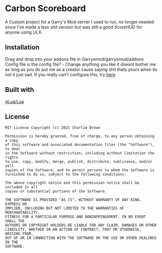 
# Carbon Scoreboard

A Custom project for a Garry's Mod server I used to run, no longer needed since I've made a less shit version but was still a good ScoreHUD for anyone using ULX. 

## Installation

Drag and drop into your addons file in Garrysmod/garrysmod/addons
Config file is the config file? - Change anything you like it doesnt bother me as long as you do put me as a creator cause saying shit thats yours when its not it just sad.
If you really can't configure this, try [here](https://www.youtube.com/watch?v=PsO6ZnUZI0g) 

## Built with 

[gLua/Lua](https://wiki.facepunch.com/gmod)

## License

```
MIT License Copyright (c) 2021 Charlie Brown

Permission is hereby granted, free of charge, to any person obtaining a copy
of this software and associated documentation files (the "Software"), to deal
in the Software without restriction, including without limitation the rights
to use, copy, modify, merge, publish, distribute, sublicense, and/or sell
copies of the Software, and to permit persons to whom the Software is
furnished to do so, subject to the following conditions:

The above copyright notice and this permission notice shall be included in all
copies or substantial portions of the Software.

THE SOFTWARE IS PROVIDED "AS IS", WITHOUT WARRANTY OF ANY KIND, EXPRESS OR
IMPLIED, INCLUDING BUT NOT LIMITED TO THE WARRANTIES OF MERCHANTABILITY,
FITNESS FOR A PARTICULAR PURPOSE AND NONINFRINGEMENT. IN NO EVENT SHALL THE
AUTHORS OR COPYRIGHT HOLDERS BE LIABLE FOR ANY CLAIM, DAMAGES OR OTHER
LIABILITY, WHETHER IN AN ACTION OF CONTRACT, TORT OR OTHERWISE, ARISING FROM,
OUT OF OR IN CONNECTION WITH THE SOFTWARE OR THE USE OR OTHER DEALINGS IN THE
SOFTWARE. 
```

